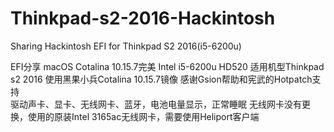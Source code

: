 # Thinkpad-s2-2016-Hackintosh
Sharing Hackintosh EFI for Thinkpad S2 2016(i5-6200u)

EFI分享 
macOS Cotalina 10.15.7完美 
Intel i5-6200u HD520 
适用机型Thinkpad s2 2016 
使用黑果小兵Cotalina 10.15.7镜像 感谢Gsion帮助和宪武的Hotpatch支持  
驱动声卡、显卡、无线网卡、蓝牙，电池电量显示，正常睡眠 
无线网卡没有更换，使用的原装Intel 3165ac无线网卡，需要使用Heliport客户端 

